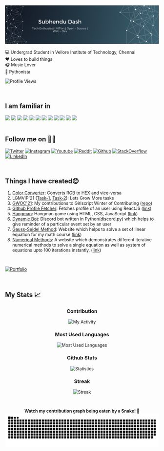 ![MastHead](images/banner_2.svg)

💻 Undergrad Student in Vellore Institute of Technology, Chennai<br>
:heart: Loves to build things<br>
🎧 Music Lover<br>
:snake: Pythonista

![Profile Views](https://komarev.com/ghpvc/?username=subhendudash02&color=blueviolet)

<br>

## I am familiar in

<div>
  <img src="https://img.shields.io/badge/Python-3776AB?style=for-the-badge&logo=python&logoColor=black"></img>
  <img src="https://img.shields.io/badge/C-00599C?style=for-the-badge&logo=c&logoColor=black"></img>
  <img src="https://img.shields.io/badge/C%2B%2B-00599C?style=for-the-badge&logo=c%2B%2B&logoColor=black"></img>
  <img src="https://img.shields.io/badge/HTML-orange?style=for-the-badge&logo=html5&logoColor=black"></img>
  <img src="https://img.shields.io/badge/CSS3-1572B6?style=for-the-badge&logo=css3&logoColor=black"></img>
  <img src="https://img.shields.io/badge/Bootstrap-563D7C?style=for-the-badge&logo=bootstrap&logoColor=black"></img>
  <img src="https://img.shields.io/badge/JavaScript-F7DF1E?style=for-the-badge&logo=javascript&logoColor=black"></img>
  <img src="https://img.shields.io/badge/React-20232A?style=for-the-badge&logo=react&logoColor=61DAFB"></img>
  <img src="https://img.shields.io/badge/Node.js-43853D?style=for-the-badge&logo=node.js&logoColor=black"></img>
  <img src="https://img.shields.io/badge/Java-ED8B00?style=for-the-badge&logo=java&logoColor=black"></img>
  <img src="https://img.shields.io/badge/Flutter-02569B?style=for-the-badge&logo=flutter&logoColor=black"></img>
  <img src="https://img.shields.io/badge/MongoDB-4EA94B?style=for-the-badge&logo=mongodb&logoColor=black"></img>
</div>

<br>

## Follow me on 🤝🏼

[![Twitter](https://img.shields.io/badge/Twitter-SubhenduDash02-blue.svg?&style=for-the-badge&logo=twitter)](https://www.twitter.com/SubhenduDash02/)
[![Instagram](https://img.shields.io/badge/Instagram-subu.dash-pink.svg?&style=for-the-badge&logo=instagram)](https://www.instagram.com/subu.dash/)
[![Youtube](https://img.shields.io/badge/Youtube-subhendu%20Dash-red.svg?&style=for-the-badge&logo=youtube)](https://www.youtube.com/channel/UCYawRTVHxMGvFMXW_fzcJfw)
[![Reddit](https://img.shields.io/badge/Reddit-Insane_Boi_-red.svg?&style=for-the-badge&logo=reddit)](https://www.reddit.com/user/Insane_Boi_)
[![Github](https://img.shields.io/badge/Github-subhendudash02-black.svg?&style=for-the-badge&logo=github)](https://github.com/subhendudash02/)
[![StackOverflow](https://img.shields.io/badge/StackOverflow-Subhendu%20Dash-orange.svg?&style=for-the-badge&logo=stackoverflow)](https://stackoverflow.com/users/14406184/subhendu-dash)
[![LinkedIn](https://img.shields.io/badge/linkedin-subhendu21-blue.svg?&style=for-the-badge&logo=linkedin)](https://www.linkedin.com/in/subhendu21/)

<br>

## Things I have created😊

1. [Color Converter](https://github.com/subhendudash02/RGB-HEX-and-HEX-RGB): Converts RGB to HEX and vice-versa
2. LGMVIP'21 ([Task-1](https://github.com/subhendudash02/LetsGrowMore-WebDev-Task-1), [Task-2](https://github.com/subhendudash02/LetsGrowMore-WebDev-Task-2)): Lets Grow More tasks
3. [GWOC'21](https://github.com/subhendudash02/GWOC21-contributions): My contributions to Girlscript Winter of Contributing ([repo](https://github.com/girlscript/winter-of-contributing))
4. [Github Profile Fetcher](https://github.com/subhendudash02/github-profile-fetcher): Fetches profile of an user using ReactJS ([link](https://subhendudash02.github.io/github-profile-fetcher/))
5. [Hangman](https://github.com/subhendudash02/hangman): Hangman game using HTML, CSS, JavaScript ([link](https://subhendudash02.github.io/hangman/))
6. [Dynamic Bot](https://github.com/subhendudash02/Dynamic-Bot): Discord bot written in Python(discord.py) which helps to give reminder of a particular event set by an user
7. [Gauss-Seidel Method](https://github.com/subhendudash02/Gauss-Seidel): Website which helps to solve a set of linear equation for my math course ([link](https://gauss-seidel.netlify.app/)) 
8. [Numerical Methods](https://github.com/subhendudash02/numerical-methods): A website which demonstrates different iterative numerical methods to solve a single equation as well as system of equations upto 100 iterations instantly. ([link](https://numerical-methods.netlify.app/))

<br>

[![Portfolio](https://img.shields.io/badge/Portfolio-blueviolet.svg?&style=for-the-badge)](https://subhendudash02.github.io/)

<br>

## My Stats 📈

<div align = "center">
  
### Contribution

![My Activity](https://activity-graph.herokuapp.com/graph?username=subhendudash02&theme=monokai)

### Most Used Languages
  
![Most Used Languages](https://github-readme-stats.vercel.app/api/top-langs/?username=subhendudash02&layout=compact&theme=monokai&langs_count=10)

### Github Stats

![Statistics](https://github-readme-stats.vercel.app/api?username=subhendudash02&show_icons=true&theme=monokai)

### Streak

![Streak](https://github-readme-streak-stats.herokuapp.com/?user=subhendudash02&theme=monokai)

<br>
  
<b>Watch my contribution graph being eaten by a Snake! 🐍</b>
![Snake](images/snake.svg)
